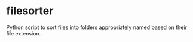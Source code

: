 # filesorter

Python script to sort files into folders appropriately named based on their file extension.
